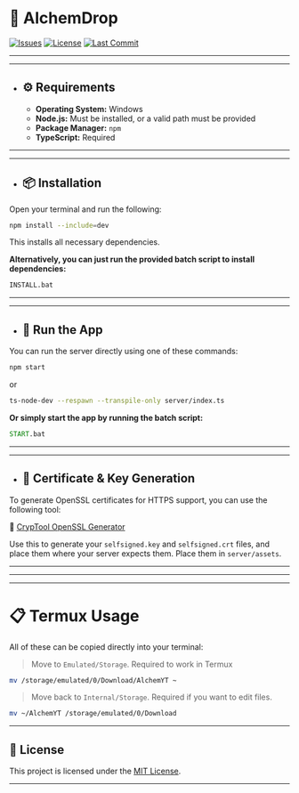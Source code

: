 # 🧪 AlchemDrop
[![Issues](https://img.shields.io/github/issues/AlchemistChief/AlchemDrop?color=orange&logo=github&logoColor=white&style=flat)](https://github.com/AlchemistChief/AlchemDrop/issues)
[![License](https://img.shields.io/github/license/AlchemistChief/AlchemDrop?color=green&style=flat&label=📄%20License)](https://github.com/AlchemistChief/AlchemDrop/blob/main/LICENSE.md)
[![Last Commit](https://img.shields.io/github/last-commit/AlchemistChief/AlchemDrop?color=blue&style=flat&label=🕒%20Last%20Commit)](https://github.com/AlchemistChief/AlchemDrop/commits/master)

---
---

- ## ⚙ Requirements

  - **Operating System:** Windows
  - **Node.js:** Must be installed, or a valid path must be provided
  - **Package Manager:** `npm`
  - **TypeScript:** Required

---

---

- ## 📦 Installation

Open your terminal and run the following:

```bash
npm install --include=dev
```

This installs all necessary dependencies.

**Alternatively, you can just run the provided batch script to install dependencies:**

```bat
INSTALL.bat
```

---
---

- ## 🚀 Run the App

You can run the server directly using one of these commands:

```bash
npm start
```

or

```bash
ts-node-dev --respawn --transpile-only server/index.ts
```

**Or simply start the app by running the batch script:**

```bat
START.bat
```

---
---

* ## 🔐 Certificate & Key Generation

To generate OpenSSL certificates for HTTPS support, you can use the following tool:

🔗 [CrypTool OpenSSL Generator](https://www.cryptool.org/de/cto/openssl/)

Use this to generate your `selfsigned.key` and `selfsigned.crt` files, and place them where your server expects them. Place them in `server/assets`.

---

---

---

# 📋 Termux Usage

All of these can be copied directly into your terminal:

> Move to `Emulated/Storage`. Required to work in Termux

```bash
mv /storage/emulated/0/Download/AlchemYT ~
```

> Move back to `Internal/Storage`. Required if you want to edit files.

```bash
mv ~/AlchemYT /storage/emulated/0/Download
```

---

## 📄 License

This project is licensed under the [MIT License](LICENSE.md).

---